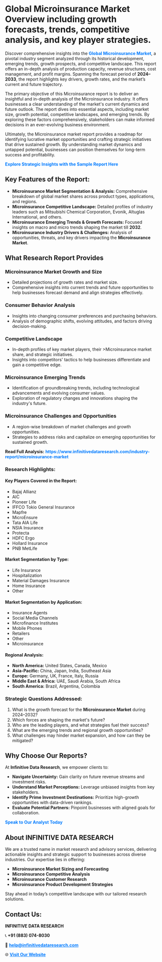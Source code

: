 <h1>Global Microinsurance Market Overview including growth forecasts, trends, competitive analysis, and key player strategies.</h1>
<p>
Discover comprehensive insights into the 
<a href="https://www.infinitivedataresearch.com/industry-report/microinsurance-market" rel="dofollow" style="color: #007BFF; text-decoration: none;"><strong>Global Microinsurance Market</strong></a>, a pivotal industry segment analyzed through its historical development, emerging trends, growth prospects, and competitive landscape. This report offers an in-depth analysis of production capacity, revenue structures, cost management, and profit margins. Spanning the forecast period of <strong>2024–2033</strong>, the report highlights key drivers, growth rates, and the market’s current and future trajectory.
</p>
<p>
The primary objective of this Microinsurance report is to deliver an insightful and in-depth analysis of the Microinsurance industry. It offers businesses a clear understanding of the market's current dynamics and future outlook. The report dives into essential aspects, including market size, growth potential, competitive landscapes, and emerging trends. By exploring these factors comprehensively, stakeholders can make informed decisions in an ever-evolving business environment.
</p>
<p>
Ultimately, the Microinsurance market report provides a roadmap for identifying lucrative market opportunities and crafting strategic initiatives that drive sustained growth. By understanding market dynamics and untapped potential, businesses can position themselves for long-term success and profitability.
</p>
<p>
<a href="https://www.infinitivedataresearch.com/request-sample/reportId=107808" style="color: #007BFF; text-decoration: none;"><strong>Explore Strategic Insights with the Sample Report Here</strong></a>
</p>

<h2>Key Features of the Report:</h2>
<ul>
<li><strong>Microinsurance Market Segmentation & Analysis:</strong> Comprehensive breakdown of global market shares across product types, applications, and regions.</li>
<li><strong>Microinsurance Competitive Landscape:</strong> Detailed profiles of industry leaders such as Mitsubishi Chemical Corporation, Evonik, Altuglas International, and others.</li>
<li><strong>Microinsurance Emerging Trends & Growth Forecasts:</strong> Focused insights on macro and micro trends shaping the market till <strong>2032</strong>.</li>
<li><strong>Microinsurance Industry Drivers & Challenges:</strong> Analysis of opportunities, threats, and key drivers impacting the <strong>Microinsurance Market</strong>.</li>
</ul>

<h2>What Research Report Provides</h2>
<h3>Microinsurance Market Growth and Size</h3>
<ul>
<li>Detailed projections of growth rates and market size.</li>
<li>Comprehensive insights into current trends and future opportunities to help businesses forecast demand and align strategies effectively.</li>
</ul>

<h3>Consumer Behavior Analysis</h3>
<ul>
<li>Insights into changing consumer preferences and purchasing behaviors.</li>
<li>Analysis of demographic shifts, evolving attitudes, and factors driving decision-making.</li>
</ul>

<h3>Competitive Landscape</h3>
<ul>
<li>In-depth profiles of key market players, their >Microinsurance market share, and strategic initiatives.</li>
<li>Insights into competitors' tactics to help businesses differentiate and gain a competitive edge.</li>
</ul>

<h3>Microinsurance Emerging Trends</h3>
<ul>
<li>Identification of groundbreaking trends, including technological advancements and evolving consumer values.</li>
<li>Exploration of regulatory changes and innovations shaping the industry's future.</li>
</ul>

<h3>Microinsurance Challenges and Opportunities</h3>
<ul>
<li>A region-wise breakdown of market challenges and growth opportunities.</li>
<li>Strategies to address risks and capitalize on emerging opportunities for sustained growth.</li>
</ul>
<p><strong>Read Full Analysis:</strong> <a href="https://www.infinitivedataresearch.com/industry-report/microinsurance-market" rel="dofollow" style="color: #007BFF; text-decoration: none;"><strong>https://www.infinitivedataresearch.com/industry-report/microinsurance-market</strong></a></p>
<h3>Research Highlights:</h3>
<h4>Key Players Covered in the Report:</h4>
<ul><li>Bajaj Allianz</li><li>AIC</li><li>Pioneer Life</li><li>IFFCO Tokio General Insurance</li><li>Mapfre</li><li>MicroEnsure</li><li>Tata AIA Life</li><li>NSIA Insurance</li><li>Protecta</li><li>HDFC Ergo</li><li>Hollard Insurance</li><li>PNB MetLife</li></ul>
<h4>Market Segmentation by Type:</h4>
<ul><li>Life Insurance</li><li>Hospitalization</li><li>Material Damages Insurance</li><li>Home Insurance</li><li>Other</li></ul>
<h4>Market Segmentation by Application:</h4>
<ul><li>Insurance Agents</li><li>Social Media Channels</li><li>Microfinance Institutes</li><li>Mobile Phones</li><li>Retailers</li><li>Other</li><li>Microinsurance</li></ul>

<h4>Regional Analysis:</h4>
<ul>
<li><strong>North America:</strong> United States, Canada, Mexico</li>
<li><strong>Asia-Pacific:</strong> China, Japan, India, Southeast Asia</li>
<li><strong>Europe:</strong> Germany, UK, France, Italy, Russia</li>
<li><strong>Middle East & Africa:</strong> UAE, Saudi Arabia, South Africa</li>
<li><strong>South America:</strong> Brazil, Argentina, Colombia</li>
</ul>

<h3>Strategic Questions Addressed:</h3>
<ol>
<li>What is the growth forecast for the <strong>Microinsurance Market</strong> during 2024–2032?</li>
<li>Which forces are shaping the market's future?</li>
<li>Who are the leading players, and what strategies fuel their success?</li>
<li>What are the emerging trends and regional growth opportunities?</li>
<li>What challenges may hinder market expansion, and how can they be mitigated?</li>
</ol>

<h2>Why Choose Our Reports?</h2>
<p>At <strong>Infinitive Data Research</strong>, we empower clients to:</p>
<ul>
<li><strong>Navigate Uncertainty:</strong> Gain clarity on future revenue streams and investment risks.</li>
<li><strong>Understand Market Perceptions:</strong> Leverage unbiased insights from key stakeholders.</li>
<li><strong>Identify Prime Investment Destinations:</strong> Prioritize high-growth opportunities with data-driven rankings.</li>
<li><strong>Evaluate Potential Partners:</strong> Pinpoint businesses with aligned goals for collaboration.</li>
</ul>
<p><a href="https://www.infinitivedataresearch.com/industry-report/microinsurance-market" rel="dofollow" style="color: #007BFF; text-decoration: none;"><strong>Speak to Our Analyst Today</strong></a></p>

<h2>About INFINITIVE DATA RESEARCH</h2>
<p>We are a trusted name in market research and advisory services, delivering actionable insights and strategic support to businesses across diverse industries. Our expertise lies in offering:</p>
<ul>
<li><strong>Microinsurance Market Sizing and Forecasting</strong></li>
<li><strong>Microinsurance Competitive Analysis</strong></li>
<li><strong>Microinsurance Customer Research</strong></li>
<li><strong>Microinsurance Product Development Strategies</strong></li>
</ul>
<p>Stay ahead in today’s competitive landscape with our tailored research solutions.</p>

<h2>Contact Us:</h2>
<p><strong>INFINITIVE DATA RESEARCH</strong></p>
<p>📞 <strong>+91 (883) 074-8030</strong></p>
<p>📧 <strong><a href="mailto:help@infinitivedataresearch.com" style="color: #007BFF;">help@infinitivedataresearch.com</a></strong></p>
<p>🌐 <strong><a href="https://www.infinitivedataresearch.com" rel="dofollow" style="color: #007BFF;">Visit Our Website</a></strong></p>